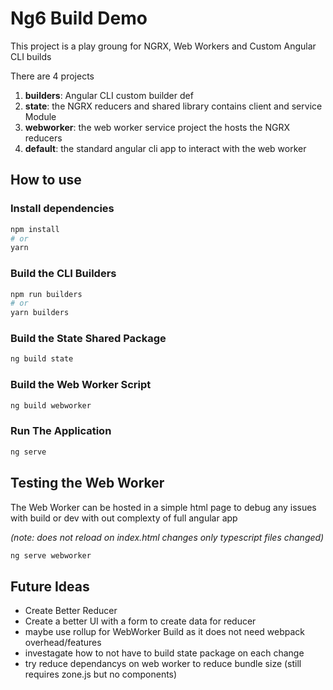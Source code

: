# Ng6 Build Demo

This project is a play groung for NGRX, Web Workers and Custom Angular CLI builds

There are 4 projects

1.  **builders**: Angular CLI custom builder def
2.  **state**: the NGRX reducers and shared library contains client and service Module
3.  **webworker**: the web worker service project the hosts the NGRX reducers
4.  **default**: the standard angular cli app to interact with the web worker

## How to use

### Install dependencies

```bash
npm install
# or
yarn
```

### Build the CLI Builders

```bash
npm run builders
# or
yarn builders
```

### Build the State Shared Package

```bash
ng build state
```

### Build the Web Worker Script

```bash
ng build webworker
```

### Run The Application

```bash
ng serve
```

## Testing the Web Worker

The Web Worker can be hosted in a simple html page to debug any issues with build or dev with out complexty of full angular app

_(note: does not reload on index.html changes only typescript files changed)_

```bash
ng serve webworker
```

## Future Ideas

* Create Better Reducer
* Create a better UI with a form to create data for reducer
* maybe use rollup for WebWorker Build as it does not need webpack overhead/features
* investagate how to not have to build state package on each change
* try reduce dependancys on web worker to reduce bundle size (still requires zone.js but no components)
